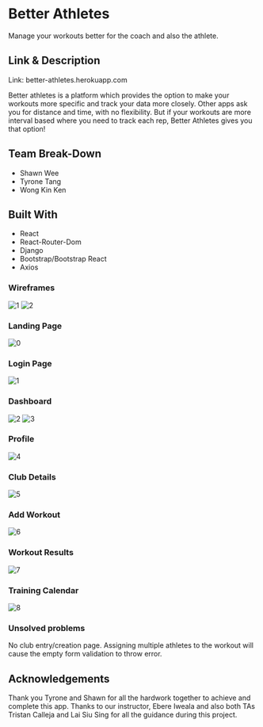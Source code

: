 # Better Athletes

Manage your workouts better for the coach and also the athlete.

## Link & Description

Link: better-athletes.herokuapp.com

Better athletes is a platform which provides the option to make your workouts more specific and track your data more closely. Other apps ask you for distance and time, with no flexibility. But if your workouts are more interval based where you need to track each rep, Better Athletes gives you that option!


## Team Break-Down

- Shawn Wee
- Tyrone Tang
- Wong Kin Ken

## Built With
- React
- React-Router-Dom
- Django
- Bootstrap/Bootstrap React
- Axios

### Wireframes
![1](./screenshots/Wireframe1.png)
![2](./screenshots/Wireframe2.png)

### Landing Page
![0](./screenshots/Landing.png)
### Login Page
![1](./screenshots/Login.png)
### Dashboard
![2](./screenshots/CoachDash.png)
![3](./screenshots/CoachDash2.png)
### Profile
![4](./screenshots/Profile.png)
### Club Details
![5](./screenshots/Club.png)
### Add Workout
![6](./screenshots/AddWorkOut.png)
### Workout Results
![7](./screenshots/WorkoutResults.png)
### Training Calendar
![8](./screenshots/TrainingCalendar.png)

### Unsolved problems

No club entry/creation page.
Assigning multiple athletes to the workout will cause the empty form validation to throw error.

## Acknowledgements
Thank you Tyrone and Shawn for all the hardwork together to achieve and complete this app. Thanks to our instructor, Ebere Iweala and also both TAs Tristan Calleja and Lai Siu Sing for all the guidance during this project.

